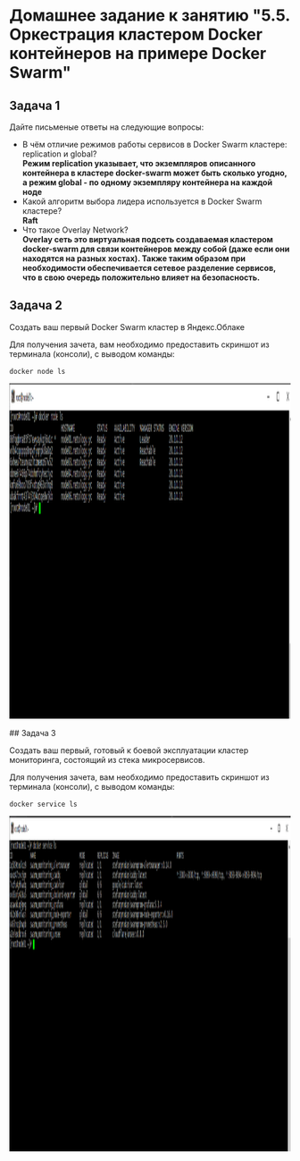 # Домашнее задание к занятию "5.5. Оркестрация кластером Docker контейнеров на примере Docker Swarm"

## Задача 1

Дайте письменые ответы на следующие вопросы:

- В чём отличие режимов работы сервисов в Docker Swarm кластере: replication и global?  
<b>Режим replication указывает, что экземпляров описанного контейнера в кластере docker-swarm может быть сколько угодно, а режим global - по одному экземпляру контейнера на каждой ноде</b>
- Какой алгоритм выбора лидера используется в Docker Swarm кластере?  
<b>Raft</b>
- Что такое Overlay Network?  
<b>Overlay сеть это виртуальная подсеть создаваемая кластером docker-swarm для связи контейнеров между собой (даже если они находятся на разных хостах). Также таким образом при необходимости обеспечивается сетевое разделение сервисов, что в свою очередь положительно влияет на безопасность.</b>

## Задача 2

Создать ваш первый Docker Swarm кластер в Яндекс.Облаке

Для получения зачета, вам необходимо предоставить скриншот из терминала (консоли), с выводом команды:
```
docker node ls
```
<p align="center">
  <img width="1200" height="600" src="sc/sc01.png">
</p>
## Задача 3

Создать ваш первый, готовый к боевой эксплуатации кластер мониторинга, состоящий из стека микросервисов.

Для получения зачета, вам необходимо предоставить скриншот из терминала (консоли), с выводом команды:
```
docker service ls
```

<p align="center">
  <img width="1200" height="600" src="sc/sc02.png">
</p>

